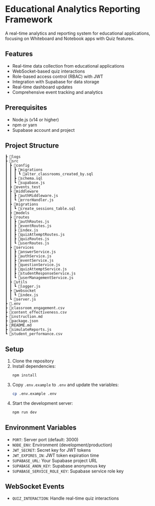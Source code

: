 # Educational Analytics Reporting Framework

A real-time analytics and reporting system for educational applications, focusing on Whiteboard and Notebook apps with Quiz features.

## Features

- Real-time data collection from educational applications
- WebSocket-based quiz interactions
- Role-based access control (RBAC) with JWT
- Integration with Supabase for data storage
- Real-time dashboard updates
- Comprehensive event tracking and analytics

## Prerequisites

- Node.js (v14 or higher)
- npm or yarn
- Supabase account and project

## Project Structure

```
┣ 📂logs
┣ 📂src
┃ ┣ 📂config
┃ ┃ ┣ 📂migrations
┃ ┃ ┃ ┗ 📜alter_classrooms_created_by.sql
┃ ┃ ┣ 📜schema.sql
┃ ┃ ┗ 📜supabase.js
┃ ┣ 📂events_test
┃ ┣ 📂middleware
┃ ┃ ┣ 📜authMiddleware.js
┃ ┃ ┗ 📜errorHandler.js
┃ ┣ 📂migrations
┃ ┃ ┗ 📜create_sessions_table.sql
┃ ┣ 📂models
┃ ┣ 📂routes
┃ ┃ ┣ 📜authRoutes.js
┃ ┃ ┣ 📜eventRoutes.js
┃ ┃ ┣ 📜index.js
┃ ┃ ┣ 📜quizAttemptRoutes.js
┃ ┃ ┣ 📜quizRoutes.js
┃ ┃ ┗ 📜userRoutes.js
┃ ┣ 📂services
┃ ┃ ┣ 📜answerService.js
┃ ┃ ┣ 📜authService.js
┃ ┃ ┣ 📜eventService.js
┃ ┃ ┣ 📜questionService.js
┃ ┃ ┣ 📜quizAttemptService.js
┃ ┃ ┣ 📜studentResponseService.js
┃ ┃ ┗ 📜userManagementService.js
┃ ┣ 📂utils
┃ ┃ ┗ 📜logger.js
┃ ┣ 📂websocket
┃ ┃ ┗ 📜index.js
┃ ┗ 📜server.js
┣ 📜.env
┣ 📜classroom_engagement.csv
┣ 📜content_effectiveness.csv
┣ 📜instruction.md
┣ 📜package.json
┣ 📜README.md
┣ 📜simulateReports.js
┗ 📜student_performance.csv

```

## Setup

1. Clone the repository
2. Install dependencies:
   ```bash
   npm install
   ```
3. Copy `.env.example` to `.env` and update the variables:
   ```bash
   cp .env.example .env
   ```
4. Start the development server:
   ```bash
   npm run dev
   ```

## Environment Variables

- `PORT`: Server port (default: 3000)
- `NODE_ENV`: Environment (development/production)
- `JWT_SECRET`: Secret key for JWT tokens
- `JWT_EXPIRES_IN`: JWT token expiration time
- `SUPABASE_URL`: Your Supabase project URL
- `SUPABASE_ANON_KEY`: Supabase anonymous key
- `SUPABASE_SERVICE_ROLE_KEY`: Supabase service role key


## WebSocket Events

- `QUIZ_INTERACTION`: Handle real-time quiz interactions
